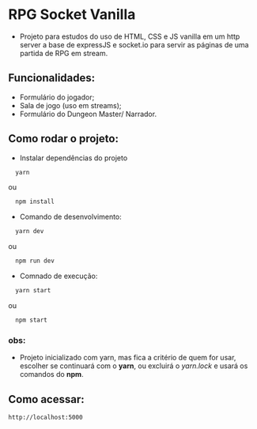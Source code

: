 # RPG Socket Vanilla
- Projeto para estudos do uso de HTML, CSS e JS vanilla em um http server a base de expressJS e socket.io para servir as páginas de uma partida de RPG em stream.

## Funcionalidades:
- Formulário do jogador;
- Sala de jogo (uso em streams);
- Formulário do Dungeon Master/ Narrador.

## Como rodar o projeto:
- Instalar dependências do projeto
```bash
  yarn
``` 
ou
```bash
  npm install
```
- Comando de desenvolvimento:
```bash
  yarn dev
```
ou 
```bash
  npm run dev
```
- Comnado de execução:
```bash
  yarn start
```
ou 
```bash
  npm start
```
### obs:
- Projeto inicializado com yarn, mas fica a critério de quem for usar, escolher se continuará com o **yarn**, ou excluirá o _yarn.lock_ e usará os comandos do **npm**. 

## Como acessar:
```bash
http://localhost:5000
```